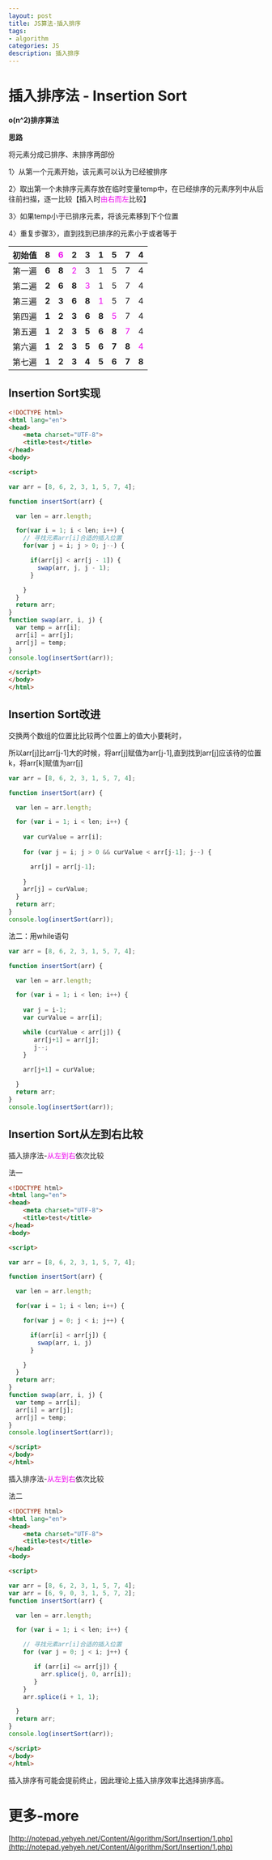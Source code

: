 ```yaml
---
layout: post
title: JS算法-插入排序
tags:
- algorithm
categories: JS
description: 插入排序
---
```


# 插入排序法 - Insertion Sort

**o(n^2)排序算法**

**思路**

将元素分成已排序、未排序两部份

1〉从第一个元素开始，该元素可以认为已经被排序

2〉取出第一个未排序元素存放在临时变量temp中，在已经排序的元素序列中从后往前扫描，逐一比较【插入时<font color="#e0e">由右而左</font>比较】

3〉如果temp小于已排序元素，将该元素移到下个位置

4〉重复步骤3〉，直到找到已排序的元素小于或者等于


|初始值|**8**|<font color="#e0e">6</font>|2|3|1|5|7|4|
|---|---|---|---|---|---|---|---|---|
|第一遍|**6**|**8**|<font color="#e0e">2</font>|3|1|5|7|4|
|第二遍|**2**|**6**|**8**|<font color="#e0e">3</font>|1|5|7|4|
|第三遍|**2**|**3**|**6**|**8**|<font color="#e0e">1</font>|5|7|4|
|第四遍|**1**|**2**|**3**|**6**|**8**|<font color="#e0e">5</font>|7|4|
|第五遍|**1**|**2**|**3**|**5**|**6**|**8**|<font color="#e0e">7</font>|4|
|第六遍|**1**|**2**|**3**|**5**|**6**|**7**|**8**|<font color="#e0e">4</font>|
|第七遍|**1**|**2**|**3**|**4**|**5**|**6**|**7**|**8**|


## Insertion Sort实现

```html
<!DOCTYPE html>
<html lang="en">
<head>
	<meta charset="UTF-8">
	<title>test</title>
</head>
<body>

<script>  

var arr = [8, 6, 2, 3, 1, 5, 7, 4];

function insertSort(arr) {

  var len = arr.length;

  for(var i = 1; i < len; i++) {
    // 寻找元素arr[i]合适的插入位置
    for(var j = i; j > 0; j--) {

      if(arr[j] < arr[j - 1]) {
        swap(arr, j, j - 1);
      }

    }
  }
  return arr;
}
function swap(arr, i, j) {
  var temp = arr[i];
  arr[i] = arr[j];
  arr[j] = temp;
}
console.log(insertSort(arr));

</script>
</body>
</html>
```


## Insertion Sort改进

交换两个数组的位置比比较两个位置上的值大小要耗时，

所以arr[j]比arr[j-1]大的时候，将arr[j]赋值为arr[j-1],直到找到arr[j]应该待的位置k，将arr[k]赋值为arr[j]

```js
var arr = [8, 6, 2, 3, 1, 5, 7, 4];

function insertSort(arr) {

  var len = arr.length;

  for (var i = 1; i < len; i++) {
    
    var curValue = arr[i];
    
    for (var j = i; j > 0 && curValue < arr[j-1]; j--) {

      arr[j] = arr[j-1];
  
    }
    arr[j] = curValue;
  }
  return arr;
}
console.log(insertSort(arr));
```

法二：用while语句

```js
var arr = [8, 6, 2, 3, 1, 5, 7, 4];

function insertSort(arr) {

  var len = arr.length;

  for (var i = 1; i < len; i++) {
    
    var j = i-1;
    var curValue = arr[i];

    while (curValue < arr[j]) {
       arr[j+1] = arr[j];
       j--;
    }
    
    arr[j+1] = curValue;

  }
  return arr;
}
console.log(insertSort(arr));
```

## Insertion Sort从左到右比较

插入排序法-<font color="#e0e">从左到右</font>依次比较

法一

```html
<!DOCTYPE html>
<html lang="en">
<head>
	<meta charset="UTF-8">
	<title>test</title>
</head>
<body>

<script>  

var arr = [8, 6, 2, 3, 1, 5, 7, 4];

function insertSort(arr) {

  var len = arr.length;

  for(var i = 1; i < len; i++) {

    for(var j = 0; j < i; j++) {

      if(arr[i] < arr[j]) {
        swap(arr, i, j)
      }

    }
  }
  return arr;
}
function swap(arr, i, j) {
  var temp = arr[i];
  arr[i] = arr[j];
  arr[j] = temp;
}
console.log(insertSort(arr));

</script>
</body>
</html>
```

插入排序法-<font color="#e0e">从左到右</font>依次比较

法二

```html
<!DOCTYPE html>
<html lang="en">
<head>
	<meta charset="UTF-8">
	<title>test</title>
</head>
<body>

<script>  

var arr = [8, 6, 2, 3, 1, 5, 7, 4];
var arr = [6, 9, 0, 3, 1, 5, 7, 2];
function insertSort(arr) {

  var len = arr.length;

  for (var i = 1; i < len; i++) {

    // 寻找元素arr[i]合适的插入位置
    for (var j = 0; j < i; j++) {

       if (arr[i] <= arr[j]) {
         arr.splice(j, 0, arr[i]);
       }
    }
    arr.splice(i + 1, 1);

  }
  return arr;
}
console.log(insertSort(arr));

</script>
</body>
</html>
```

插入排序有可能会提前终止，因此理论上插入排序效率比选择排序高。

# 更多-more

[http://notepad.yehyeh.net/Content/Algorithm/Sort/Insertion/1.php](http://notepad.yehyeh.net/Content/Algorithm/Sort/Insertion/1.php)